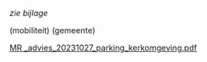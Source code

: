 *zie bijlage*

(mobiliteit) (gemeente)

[MR _advies_20231027_parking_kerkomgeving.pdf](https://github.com/groenwaasmunster/gwdocs/files/13278276/MR._advies_20231027_parking_kerkomgeving.pdf)
